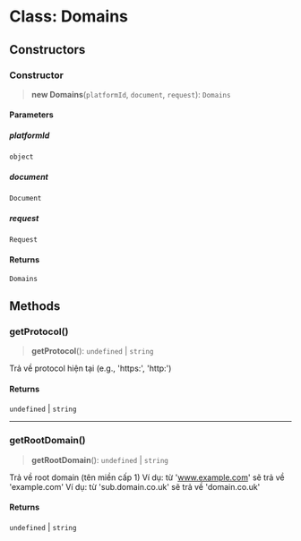 # Class: Domains

## Constructors

<a id="constructor"></a>

### Constructor

> **new Domains**(`platformId`, `document`, `request`): `Domains`

#### Parameters

##### platformId

`object`

##### document

`Document`

##### request

`Request`

#### Returns

`Domains`

## Methods

<a id="getprotocol"></a>

### getProtocol()

> **getProtocol**(): `undefined` \| `string`

Trả về protocol hiện tại (e.g., 'https:', 'http:')

#### Returns

`undefined` \| `string`

---

<a id="getrootdomain"></a>

### getRootDomain()

> **getRootDomain**(): `undefined` \| `string`

Trả về root domain (tên miền cấp 1)
Ví dụ: từ 'www.example.com' sẽ trả về 'example.com'
Ví dụ: từ 'sub.domain.co.uk' sẽ trả về 'domain.co.uk'

#### Returns

`undefined` \| `string`
